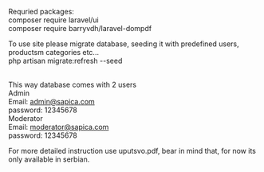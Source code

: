 Requried packages:
<br/>composer require laravel/ui
<br/>composer require barryvdh/laravel-dompdf

To use site please migrate database, seeding it with predefined users, productsm categories etc...
<br/>php artisan migrate:refresh --seed 

<br/>This way database comes with 2 users
<br/>Admin
<br/>Email: admin@sapica.com
<br/>password: 12345678
<br/>Moderator
<br/>Email: moderator@sapica.com
<br/>password: 12345678

For more detailed instruction use uputsvo.pdf, bear in mind that, for now its only available in serbian.
